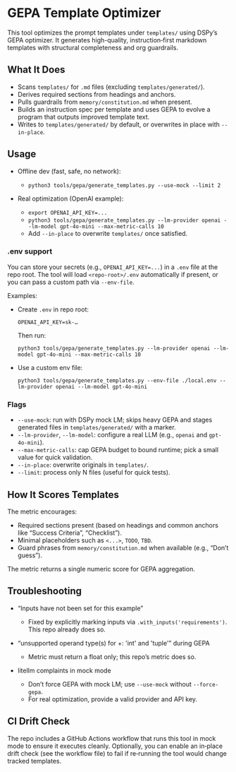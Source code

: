 # GEPA Template Optimizer

This tool optimizes the prompt templates under `templates/` using DSPy’s GEPA optimizer. It generates high-quality, instruction‑first markdown templates with structural completeness and org guardrails.

## What It Does

- Scans `templates/` for `.md` files (excluding `templates/generated/`).
- Derives required sections from headings and anchors.
- Pulls guardrails from `memory/constitution.md` when present.
- Builds an instruction spec per template and uses GEPA to evolve a program that outputs improved template text.
- Writes to `templates/generated/` by default, or overwrites in place with `--in-place`.

## Usage

- Offline dev (fast, safe, no network):
  - `python3 tools/gepa/generate_templates.py --use-mock --limit 2`

- Real optimization (OpenAI example):
  - `export OPENAI_API_KEY=...`
  - `python3 tools/gepa/generate_templates.py --lm-provider openai --lm-model gpt-4o-mini --max-metric-calls 10`
  - Add `--in-place` to overwrite `templates/` once satisfied.

### .env support

You can store your secrets (e.g., `OPENAI_API_KEY=...`) in a `.env` file at the repo root. The tool will load `<repo-root>/.env` automatically if present, or you can pass a custom path via `--env-file`.

Examples:

- Create `.env` in repo root:
  ```
  OPENAI_API_KEY=sk-…
  ```
  Then run:
  ```
  python3 tools/gepa/generate_templates.py --lm-provider openai --lm-model gpt-4o-mini --max-metric-calls 10
  ```

- Use a custom env file:
  ```
  python3 tools/gepa/generate_templates.py --env-file ./local.env --lm-provider openai --lm-model gpt-4o-mini
  ```

### Flags

- `--use-mock`: run with DSPy mock LM; skips heavy GEPA and stages generated files in `templates/generated/` with a marker.
- `--lm-provider`, `--lm-model`: configure a real LLM (e.g., `openai` and `gpt-4o-mini`).
- `--max-metric-calls`: cap GEPA budget to bound runtime; pick a small value for quick validation.
- `--in-place`: overwrite originals in `templates/`.
- `--limit`: process only N files (useful for quick tests).

## How It Scores Templates

The metric encourages:
- Required sections present (based on headings and common anchors like “Success Criteria”, “Checklist”).
- Minimal placeholders such as `<...>`, `TODO`, `TBD`.
- Guard phrases from `memory/constitution.md` when available (e.g., “Don’t guess”).

The metric returns a single numeric score for GEPA aggregation.

## Troubleshooting

- “Inputs have not been set for this example”
  - Fixed by explicitly marking inputs via `.with_inputs('requirements')`. This repo already does so.

- “unsupported operand type(s) for +: 'int' and 'tuple'” during GEPA
  - Metric must return a float only; this repo’s metric does so.

- litellm complaints in mock mode
  - Don’t force GEPA with mock LM; use `--use-mock` without `--force-gepa`.
  - For real optimization, provide a valid provider and API key.

## CI Drift Check

The repo includes a GitHub Actions workflow that runs this tool in mock mode to ensure it executes cleanly. Optionally, you can enable an in‑place drift check (see the workflow file) to fail if re‑running the tool would change tracked templates.

